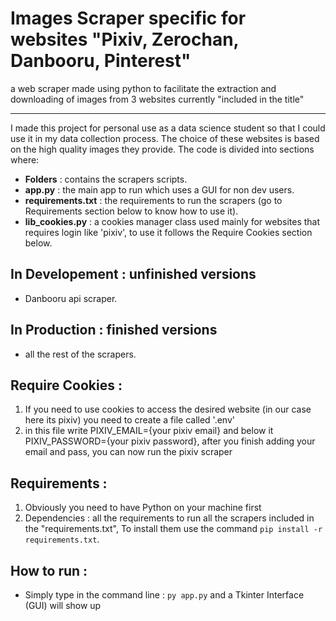 # Images Scraper specific for websites "Pixiv, Zerochan, Danbooru, Pinterest"
a web scraper made using python to facilitate the extraction and downloading of images from 3 websites currently "included in the title"

---
I made this project for personal use as a data science student so that I could use it in my data collection process.
The choice of these websites is based on the high quality images they provide.
The code is divided into sections where:
- **Folders** : contains the scrapers scripts.
- **app.py** : the main app to run which uses a GUI for non dev users.
- **requirements.txt** : the requirements to run the scrapers (go to Requirements section below to know how to use it).
- **lib_cookies.py** : a cookies manager class used mainly for websites that requires login like 'pixiv', to use it follows the Require Cookies section below.

## In Developement : unfinished versions
- Danbooru api scraper.
## In Production : finished versions
- all the rest of the scrapers.

## Require Cookies :

1. If you need to use cookies to access the desired website (in our case here its pixiv) you need to create a file called '.env'
2. in this file write PIXIV_EMAIL={your pixiv email} and below it PIXIV_PASSWORD={your pixiv password}, after you finish adding your email and pass, you can now run the pixiv scraper

## Requirements :

1. Obviously you need to have Python on your machine first
2. Dependencies : all the requirements to run all the scrapers included in the "requirements.txt", To install them use the command ```pip install -r requirements.txt```.

## How to run :
- Simply type in the command line : ```py app.py``` and a Tkinter Interface (GUI) will show up
